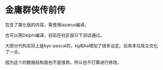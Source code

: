 # 金庸群侠传前传

包含了美化版的内容，需使用lazarus编译。

也可以用Delphi编译，目前在社区版12下测试通过。

大部分代码实际上是kys-pascal的，kg和ka增加了很多设定。后来本垃圾又优化了一点。

因为这个的数据结构我也不是很熟，所以也不打算进行修改。
